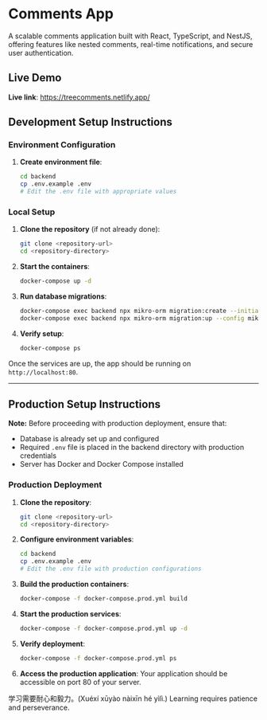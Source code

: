 # Comments App

A scalable comments application built with React, TypeScript, and NestJS, offering features like nested comments, real-time notifications, and secure user authentication.

## Live Demo

**Live link**: https://treecomments.netlify.app/

## Development Setup Instructions

### Environment Configuration

1. **Create environment file**:
   ```bash
   cd backend
   cp .env.example .env
   # Edit the .env file with appropriate values
   ```

### Local Setup 

1. **Clone the repository** (if not already done):
   ```bash
   git clone <repository-url>
   cd <repository-directory>
   ```

2. **Start the containers**:
   ```bash
   docker-compose up -d
   ```

3. **Run database migrations**:
   ```bash
   docker-compose exec backend npx mikro-orm migration:create --initial --config mikro-orm.migrations.ts
   docker-compose exec backend npx mikro-orm migration:up --config mikro-orm.migrations.ts
   ```

4. **Verify setup**:
   ```bash
   docker-compose ps
   ```

Once the services are up, the app should be running on `http://localhost:80`.

---

## Production Setup Instructions

**Note:** Before proceeding with production deployment, ensure that:
- Database is already set up and configured
- Required `.env` file is placed in the backend directory with production credentials
- Server has Docker and Docker Compose installed

### Production Deployment

1. **Clone the repository**:
   ```bash
   git clone <repository-url>
   cd <repository-directory>
   ```

2. **Configure environment variables**:
   ```bash
   cd backend
   cp .env.example .env
   # Edit the .env file with production configurations
   ```

3. **Build the production containers**:
   ```bash
   docker-compose -f docker-compose.prod.yml build
   ```

4. **Start the production services**:
   ```bash
   docker-compose -f docker-compose.prod.yml up -d
   ```

5. **Verify deployment**:
   ```bash
   docker-compose -f docker-compose.prod.yml ps
   ```

6. **Access the production application**:
   Your application should be accessible on port 80 of your server.

学习需要耐心和毅力。(Xuéxí xūyào nàixīn hé yìlì.) Learning requires patience and perseverance.